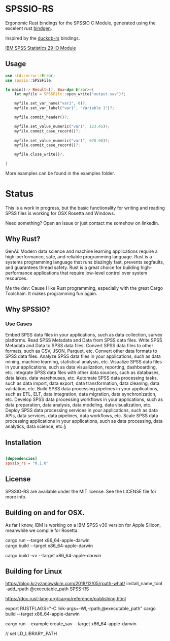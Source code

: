# SPSSIO-RS

Ergonomic Rust bindings for the SPSSIO C Module, generated using the excelent rust [bindgen](https://github.com/rust-lang/rust-bindgen).

Inspired by the [duckdb-rs](https://github.com/duckdb/duckdb-rs) bindings.

[IBM SPSS Statistics 29 IO Module](https://community.ibm.com/community/user/ai-datascience/viewdocument/extensions-tools-and-utilities-for?CommunityKey=886b6874-0fb1-402c-8243-c70ef8179a99&tab=librarydocuments)

## Usage

```rust
use std::error::Error;
use spssio::SPSSFile;

fn main()-> Result<(), Box<dyn Error>>{
    let myfile = SPSSFile::open_write("output.sav")?;

    myfile.set_var_name("var1", 0)?;
    myfile.set_var_label("var1", "Variable 1")?;

    myfile.commit_header()?;

    myfile.set_value_numeric("var1", 123.45)?;
    myfile.commit_case_record()?;
    
    myfile.set_value_numeric("var1", 678.90)?;
    myfile.commit_case_record()?;

    myfile.close_write()?;

}
```

More examples can be found in the examples folder.

# Status
This is a work in progress, but the basic functionality for writing and reading SPSS files is working for OSX Rosetta and Windows.

Need something? Open an issue or just contact me somehow on linkedin.

## Why Rust?
GenAi: Modern data science and machine learning applications require a high-performance, safe, and reliable programming language. Rust is a systems programming language that runs blazingly fast, prevents segfaults, and guarantees thread safety. Rust is a great choice for building high-performance applications that require low-level control over system resources. 

Me the dev: Cause I like Rust programming, especially with the great Cargo Toolchain. It makes programming fun again.


## Why SPSSIO? 

### Use Cases
Embed SPSS data files in your applications, such as data collection, survey platforms.
Read SPSS Metadata and Data from SPSS data files.
Write SPSS Metadata and Data to SPSS data files.
Convert SPSS data files to other formats, such as CSV, JSON, Parquet, etc.
Convert other data formats to SPSS data files.
Analyze SPSS data files in your applications, such as data mining, machine learning, statistical analysis, etc.
Visualize SPSS data files in your applications, such as data visualization, reporting, dashboarding, etc.
Integrate SPSS data files with other data sources, such as databases, data lakes, data warehouses, etc.
Automate SPSS data processing tasks, such as data import, data export, data transformation, data cleaning, data validation, etc.
Build SPSS data processing pipelines in your applications, such as ETL, ELT, data integration, data migration, data synchronization, etc.
Develop SPSS data processing workflows in your applications, such as data preparation, data analysis, data modeling, data visualization, etc.
Deploy SPSS data processing services in your applications, such as data APIs, data services, data pipelines, data workflows, etc.
Scale SPSS data processing applications in your applications, such as data processing, data analytics, data science, etc.§




## Installation    

```toml 

[dependencies]
spssio_rs = "0.1.0"

```                         

## License 
SPSSIO-RS are available under the MIT license. See the LICENSE file for more info.


## Building on and for OSX.
As far I know, IBM is working on a IBM SPSS v30 version for Apple Silicon, meanwhile we compile for Rosetta.


cargo run --target x86_64-apple-darwin    
cargo build --target x86_64-apple-darwin   

cargo build -vv --target x86_64-apple-darwin  


## Building for Linux
https://blog.krzyzanowskim.com/2018/12/05/rpath-what/
install_name_tool -add_rpath @executable_path SPSS-RS


https://doc.rust-lang.org/cargo/reference/publishing.html

export RUSTFLAGS="-C link-args=-Wl,-rpath,@executable_path"
cargo build --target x86_64-apple-darwin

cargo run --example create_sav --target x86_64-apple-darwin

// set LD_LIBRARY_PATH
